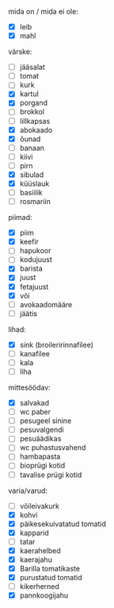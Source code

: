
mida on / mida ei ole:
- [x] leib
- [x] mahl

värske:
- [ ] jääsalat
- [ ] tomat
- [ ] kurk
- [x] kartul
- [x] porgand
- [ ] brokkol
- [ ] lillkapsas
- [x] abokaado
- [x] õunad
- [ ] banaan
- [ ] kiivi
- [ ] pirn
- [x] sibulad
- [x] küüslauk
- [ ] basiilik
- [ ] rosmariin

piimad:
- [x] piim
- [x] keefir
- [ ] hapukoor
- [ ] kodujuust
- [x] barista
- [x] juust
- [x] fetajuust
- [x] või
- [ ] avokaadomääre
- [ ] jäätis

lihad:
- [x] sink (broileririnnafilee)
- [ ] kanafilee
- [ ] kala
- [ ] liha

mittesöödav:
- [x] salvakad
- [ ] wc paber
- [ ] pesugeel sinine
- [ ] pesuvalgendi
- [ ] pesuäädikas
- [ ] wc puhastusvahend
- [ ] hambapasta
- [ ] bioprügi kotid
- [ ] tavalise prügi kotid

varia/varud:
- [ ] võileivakurk
- [x] kohvi
- [x] päikesekuivatatud tomatid
- [x] kapparid
- [ ] tatar
- [x] kaerahelbed
- [x] kaerajahu
- [x] Barilla tomatikaste
- [x] purustatud tomatid
- [ ] kikerherned
- [x] pannkoogijahu